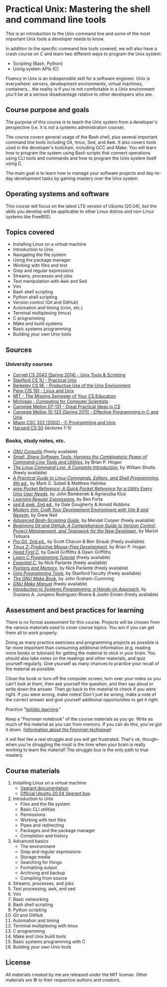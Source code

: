# Practical Unix: Mastering the shell and command line tools

This is an introduction to the Unix command line and some of the most important Unix tools a developer needs to know.

In addition to the specific command line tools covered, we will also have a crash course on C and learn two different ways to program the Unix system:

- Scripting (Bash, Python)
- Using system APIs (C)

Fluency in Unix is an indispensible skill for a software engineer. Unix is everywhere: servers, development environments, virtual machines, containers... the reality is if you're not comfortable in a Unix environment you'll be at a serious disadvantage relative to other developers who are.

## Course purpose and goals

The purpose of this course is to teach the Unix system from a developer's perspective (i.e. it is *not* a systems administration course).

The course covers general usage of the Bash shell, plus several important command line tools including Git, tmux, Sed, and Awk. It also covers tools used in the developer's toolchain, including GCC and Make. You will learn how to program the system using Bash scripts that connect operations using CLI tools and commands and how to program the Unix system itself using C.

The main goal is to learn how to manage your software projects and day-to-day development tasks by gaining mastery over the Unix system.

## Operating systems and software

This course will focus on the latest LTS version of Ubuntu (20.04), but the skills you develop will be applicable to other Linux distros and non-Linux systems like FreeBSD.

## Topics covered

- Installing Linux on a virtual machine
- Introduction to Unix
- Navigating the file system
- Using the package manager
- Working with files and text
- Grep and regular expressions
- Streams, processes and jobs
- Text manipulation with Awk and Sed
- Vim
- Bash shell scripting
- Python shell scripting
- Version control (Git and GitHub)
- Automation and timing (cron, etc.)
- Terminal multiplexing (tmux)
- C programming
- Make and build systems
- Basic systems programming
- Building your own Unix tools

## Sources

### University courses

- [Cornell CS 2043 (Spring 2014) - Unix Tools & Scripting](https://www.cs.cornell.edu/courses/cs2043/2014sp/)
- [Stanford CS 1U - Practical Unix](https://practicalunix.org/)
- [Berkeley CS 9E - Productive Use of the Unix Environment](https://selfpaced.bitbucket.io/#/unix/calendar)
- [Penn CIS 191 - Linux and Unix](https://www.cis.upenn.edu/~cis191/)
- [MIT - The Missing Semester of Your CS Education](https://missing.csail.mit.edu/)
- [Michigan - Computing for Computer Scientists](https://c4cs.github.io/archive/w18/)
- [Carnegie Mellon 07-131 - Great Practical Ideas in CS](https://www.cs.cmu.edu/~07131/f19/)
- [Carnegie Mellon 15-123 (Spring 2011) - Effective Programming in C and Unix](https://www.cs.cmu.edu/~guna/15-123S11/)
- [Miami CSC 322 (2002) - C Programming and Unix](https://www.cs.miami.edu/home/schulz/CSC322.html)
- [Harvard CS 50](https://www.youtube.com/playlist?list=PLhQjrBD2T381L3iZyDTxRwOBuUt6m1FnW) (lectures 1-5)

### Books, study notes, etc.

- [*GNU Coreutils*](https://www.gnu.org/software/coreutils/manual/html_node/index.html) (freely available)
- [*Small, Sharp Software Tools: Harness the Combinatoric Power of Command-Line Tools and Utilities*](https://pragprog.com/book/bhcldev/small-sharp-software-tools), by Brian P. Hogan
- [*The Linux Command Line: A Complete Introduction*](http://linuxcommand.org/tlcl.php), by William Shotts (freely available)
- [*A Practical Guide to Linux Commands, Editors, and Shell Programming*, 4th ed.](https://www.amazon.com/Practical-Guide-Commands-Editors-Programming/dp/013308504X), by Mark G. Sobell & Matthew Helmke
- [*grep Pocket Reference: A Quick Pocket Reference for a Utility Every Unix User Needs*](https://www.amazon.com/grep-Pocket-Reference-Utility-OReilly/dp/0596153600), by John Bambenek & Agnieszka Klus
- [*Learning Regular Expressions*](https://www.amazon.com/Learning-Regular-Expressions-Ben-Forta/dp/0134757068), by Ben Forta
- [*sed & awk*, 2nd ed.](https://www.amazon.com/sed-awk-Dale-Dougherty/dp/1565922255), by Dale Dougherty & Arnold Robbins
- [*Modern Vim: Craft Your Development Environment with Vim 8 and Neovim*](https://pragprog.com/book/modvim/modern-vim), by Drew Neil
- [*Advanced Bash-Scripting Guide*](https://tldp.org/LDP/abs/html/), by Mendel Cooper (freely available)
- [*Beginning Git and GitHub: A Comprehensive Guide to Version Control, Project Management, and Teamwork for the New Developer*](https://www.amazon.com/Beginning-Git-GitHub-Comprehensive-Management/dp/1484253124), by Mariot Tsitoara
- [*Pro Git*, 2nd ed.](https://git-scm.com/book/en/v2), by Scott Chacon & Ben Straub (freely available)
- [*Tmux 2: Productive Mouse-Free Development*](https://pragprog.com/book/bhtmux2/tmux-2), by Brian P. Hogan
- [*Head First C*](https://www.amazon.com/Head-First-C-Brain-Friendly-Guide/dp/1449399916), by David Griffiths & Dawn Griffiths
- [*Learn C Programming Tutorial*](https://fresh2refresh.com/c-programming/) (freely available)
- [*Essential C*](http://cslibrary.stanford.edu/101/), by Nick Parlante (freely available)
- [*Pointers and Memory*](http://cslibrary.stanford.edu/102/), by Nick Parlante (freely available)
- [*Unix Programming Tools*](http://cslibrary.stanford.edu/107/), by Stanford Faculty (freely available)
- [*The GNU Make Book*](https://nostarch.com/gnumake), by John Graham-Cumming
- [*GNU Make Manual*](https://www.gnu.org/software/make/manual/make.html) (freely available)
- [*Introduction to Systems Programming: a Hands-on Approach*](https://www.cs.purdue.edu/homes/grr/SystemsProgrammingBook/), by Gustavo A. Junipero Rodriguez-Rivera & Justin Ennen (freely available)

## Assessment and best practices for learning

There is no formal assessment for this course. Projects will be chosen from the various materials used to cover course topics. You win if you can get them all to work properly.

Doing as many practice exercises and programming projects as possible is far more important than consuming additional information (e.g. reading more books or tutorials) for getting the material to stick in your brain. You should also take notes on the readings and other materials, and quiz yourself regularly. Give yourself as many chances to practice your recall of the material as possible.

Close the book or turn off the computer screen, turn over your notes so you can't look at them, then ask yourself the question, and then say aloud or write down the answer. Then go back to the material to check if you were right. If you were wrong, make notes! Don't just be wrong; make a note of the correct answer and give yourself additional opportunities to get it right.

Practice "[holistic learning](https://www.scotthyoung.com/blog/Programs/HolisticLearningEBook.pdf)."

Keep a "Feynman notebook" of the course materials as you go. Write as much of the material as you can from memory. If you can do this, you've got it down. ([information about the Feynman technique](https://collegeinfogeek.com/feynman-technique/))

It will feel like a real struggle and you *will* get frustrated. That's ok, though&ndash;when you're struggling the most is the time when your brain is really working to learn the material! The struggle bus is the only path to true mastery.

## Course materials

1. Installing Linux on a virtual machine
    - [Vagrant documentation](https://www.vagrantup.com/docs/)
    - [Official Ubuntu 20.04 Vagrant box](https://app.vagrantup.com/ubuntu/boxes/focal64)
2. Introduction to Unix
    - Files and the file system
    - Basic CLI utilities
    - Permissions
    - Working with text files
    - Pipes and redirecting
    - Packages and the package manager
    - Completion and history
3. Advanced basics
    - The environment
    - Grep and regular expressions
    - Storage media
    - Searching for things
    - Formatting output
    - Archiving and backup
    - Compiling from source
4. Streams, processes, and jobs
5. Text processing, awk, and sed
6. Vim
7. Basic networking
8. Bash shell scripting
9. Python scripting
10. Git and GitHub
11. Automation and timing
12. Terminal multiplexing with tmux
13. C programming
14. Make and Unix build tools
15. Basic systems programming with C
16. Building your own Unix tools

## License

All materials created by me are released under the MIT license. Other materials are &copy; to their respective authors and creators.
